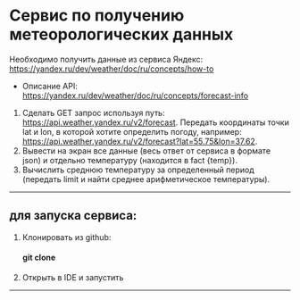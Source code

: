 # Сервис по получению метеорологических данных

Необходимо получить данные из сервиса Яндекс: https://yandex.ru/dev/weather/doc/ru/concepts/how-to
- Описание API: https://yandex.ru/dev/weather/doc/ru/concepts/forecast-info

1. Сделать GET запрос используя путь: https://api.weather.yandex.ru/v2/forecast. 
    Передать координаты точки lat и lon, в которой хотите определить погоду, 
    например: https://api.weather.yandex.ru/v2/forecast?lat=55.75&lon=37.62.
2. Вывести на экран все данные (весь ответ от сервиса в формате json) и отдельно температуру (находится в fact {temp}).
3. Вычислить среднюю температуру за определенный период (передать limit и найти среднее арифметическое температуры).

---

## для запуска сервиса:

1. Клонировать из github:
    #### git clone
2. Открыть в IDE и запустить

---